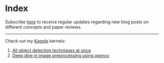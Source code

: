 # Index 

Subscribe [here](https://soumya997.github.io/subscribe) to receive regular updates regarding new blog posts on different concepts and paper reviews.

---

Check out my [Kaggle](https://www.kaggle.com/soumya9977) kernels:
1. [All object detection techniques at once](https://www.kaggle.com/soumya9977/all-object-detection-techniques-at-once)
2. [Deep dive in image preprocessing using opencv](https://www.kaggle.com/soumya9977/deep-dive-in-image-preprocessing-using-opencv)
